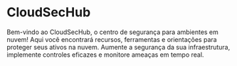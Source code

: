 # CloudSecHub
Bem-vindo ao CloudSecHub, o centro de segurança para ambientes em nuvem! Aqui você encontrará recursos, ferramentas e orientações para proteger seus ativos na nuvem. Aumente a segurança da sua infraestrutura, implemente controles eficazes e monitore ameaças em tempo real.
